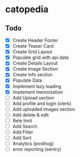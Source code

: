 # catopedia

## Todo

- [x] Create Header Footer
- [x] Create Teaser Card
- [x] Create Grid Layout
- [x] Populate grid with api data
- [x] Create Details Layout
- [x] Create Image Section
- [x] Create Info section
- [x] Populate Data
- [x] Implement lazy loading
- [x] Implement memoization
- [ ] Add Upload section
- [ ] Add profile and login (clerk)
- [ ] Add uploaded images section
- [ ] Add delete & edit
- [ ] Rete limit
- [ ] Add Search
- [ ] Add Filter
- [ ] Add Sort
- [ ] Analytics (posthog)
- [ ] error reporting (sentry)
